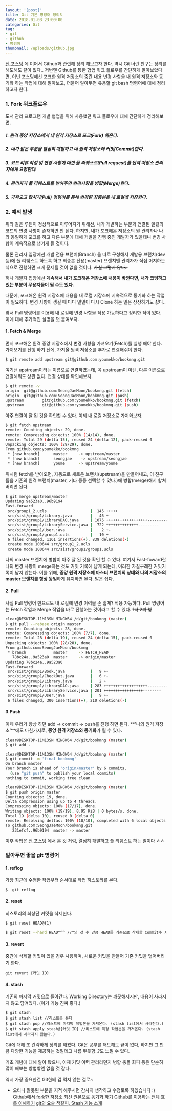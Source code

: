 ```yaml
---
layout: '[post]'
title: Git 기본 명령어 정리3
date: 2018-01-08 23:00:00
categories: Git
tag:
- git
- github
- 명령어
thumbnail: /uploads/github.jpg
---
```


[전 포스팅](https://seongjaemoon.github.io/2017/12/01/gitPrinciple2/) 에 이어서 Github과 관련해 정리 해보고자 한다. 역시 Git 너란 친구는 정리를 해도해도 끝이 없다..  저번엔  Github를 통한 협업 워크 플로우를 간단하게 알아보았다면, 이번 포스팅에선 포크한 원격 저장소의 중간 내용 변경 사항을 내 원격 저장소와 동기화 하는 작업에 대해 알아보고, 더불어 알아두면 유용할 git bash 명령어에 대해 정리하고자 한다.

### 1. Fork 워크플로우
도서 관리 프로그램 개발 협업을 위해 사용했던 워크 플로우에 대해 간단하게 정리해보면,  

##### 1. 원격 중앙 저장소에서 내 원격 저장소로 포크(Fork) 해온다.
##### 2. 내가 맡은 부분을 열심히 개발하고 내 원격 저장소에 커밋(Commit)한다.
##### 3. 코드 리뷰 작성 및 변경 사항에 대한 풀 리퀘스트(Pull request)를 원격 저장소 관리자에게 요청한다.
##### 4. 관리자가 풀 리퀘스트를 받아주면 변경사항을 병합(Merge)한다.
##### 5. 가져오고 합치기(Pull) 명령어를 통해 변경된 최종본을 내 로컬에 저장한다. 

### 2. 예외 발생
위와 같은 루틴이 정상적으로 이루어지기 위해선, 내가 개발하는 부분과 연결된 일련의 코드의 변경 사항이 존재하면 안 된다. 하지만, 내가 포크해온 저장소의 원 관리자나 나와 동일하게 포크를 하고 다른 부분에 대해 개발을 진행 중인 개발자가 있을테니 변경 사항이 계속적으로 생기게 될 것이다. 

물론 관리자 입장에선 개발 전용 브랜치(Branch) 을 따로 구성해서 개발용 브랜치(dev 등)에 풀 리퀘스트 하도록 하고  최종본 전용(master)  브랜치엔 관리자가 직접 머지하는 식으로 진행하면 크게 문제될 것이 없을 것이다. ~~사실 그렇지 않다..~~ 

허나 개발자 입장에선 **계속해서 내가 포크해온 저장소에 내용이 바뀐다면, 내가 코딩하고 있는 부분이 무용지물이 될 수도 있다.** 

때문에, 포크해온 원격 저장소에 내용을 내 로컬 저장소에 지속적으로 동기화 하는 작업이 필요하다. 변경 사항이 생길 때 마다 일일이 다시 Clone 하는 일은 상상하기도 싫다..  

앞서 Pull 명령어를 이용해 내 로컬에 변경 사항을 적용 가능하다고 정리한 적이 있다.  이에 대해 추가적인 설명을 덧 붙여보자. 

#### 1. Fetch & Merge  
먼저 포크해온 원격 중앙 저장소에서 변경 사항을 가져오기(Fetch)를 실행 해야 한다. 가져오기를 진행 하기 전에, 가져올 원격 저장소를 추가로 연결해줘야 한다.
```bash
$ git remote add upstream git@github.com:youmekko/bookmng.git
```
여기선 upstream이라는 이름으로 연결하였는데, 꼭 upstream이 아닌, 다른 이름으로 연결해줘도 상관 없다.  연결 상태를 확인해보자.
```bash
$ git remote -v
origin  git@github.com:SeongJaeMoon/bookmng.git (fetch)
origin  git@github.com:SeongJaeMoon/bookmng.git (push)
upstream        git@github.com:youmekko/bookmng.git (fetch)
upstream        git@github.com:youmekko/bookmng.git (push)

```
아주 연결이 잘 된 것을 확인할 수 있다. 이제 내 로컬 저장소로 가져와보자.
```bash
$ git fetch upstream
remote: Counting objects: 29, done.
remote: Compressing objects: 100% (14/14), done.
remote: Total 29 (delta 15), reused 24 (delta 12), pack-reused 0
Unpacking objects: 100% (29/29), done.
From github.com:youmekko/bookmng
 * [new branch]      master     -> upstream/master
 * [new branch]      seongjae    -> upstream/seongjae
 * [new branch]      youme      -> upstream/youme
```
위처럼 fetch를 받아오면, 자동으로 새로운 브랜치(upstream)을 만들어내고, 이 친구들을 기존의 원격 브랜치(master, 기타 등등 선택할 수 있다.)에 병합(merge)해서 합쳐버리면 된다.
```bash
$ git merge upstream/master
Updating 9a523a0..96b9194
Fast-forward
 src/group1_2.ucls                   |  145 +++++
 src/sist/group1/Library.java        |   46 +-
 src/sist/group1/LibraryDAO.java     | 1075 ++++++++++++++++++-----------------
 src/sist/group1/LibraryService.java |  722 ++++++++++++++---------
 src/sist/group1/User.java           |    2 +-
 src/sist/group1/group1.ucls         |   10 +
 6 files changed, 1161 insertions(+), 839 deletions(-)
 create mode 100644 src/group1_2.ucls
 create mode 100644 src/sist/group1/group1.ucls
```
나의 master 브랜치에 병합이 아주 잘 된 것을 확인 할 수 있다. 여기서 Fast-foward란 나의 변경 사항이 merge하는 것도 커밋 기록에 남게 되는데, 이러한 자질구레한 커밋기록이 남지 않는다. 이를 위해, **중앙 원격 저장소에 마스터 브랜치의 상태와 나의 저장소의 master 브랜치를 항상 동일**하게 유지하면 된다. ~~말은 쉽다.~~

#### 2. Pull
사실 Pull 명령어 만으로도 내 로컬에 변경 이력을 손 쉽게? 적용 가능하다. Pull 명령어는 Fetch 작업과 Merge 작업을 바로 진행하는 것이라고 할 수 있다.  ~~1타 2피 헿~~
```bash
clear@DESKTOP-11M13SN MINGW64 /d/git/bookmng (master)
$ git pull --rebase origin master
remote: Counting objects: 28, done.
remote: Compressing objects: 100% (7/7), done.
remote: Total 28 (delta 19), reused 24 (delta 15), pack-reused 0
Unpacking objects: 100% (28/28), done.
From github.com:SeongJaeMoon/bookmng
 * branch            master     -> FETCH_HEAD
   78bc24a..9a523a0  master     -> origin/master
Updating 78bc24a..9a523a0
Fast-forward
 src/sist/group1/Book.java           |   9 +-
 src/sist/group1/CheckOut.java       |   6 +-
 src/sist/group1/Library.java        |   2 +
 src/sist/group1/LibraryDAO.java     | 283 +++++++++++++++++++-----------------
 src/sist/group1/LibraryService.java | 201 +++++++++++++++++--------
 src/sist/group1/User.java           |   9 +-
 6 files changed, 300 insertions(+), 210 deletions(-)
```
#### 3.Push
이제 우리가 항상 하던  add -> commit -> push를 진행 하면 된다. **'나의 원격 저장소'**에도 마찬가지로, **중앙 원격 저장소와 동기화**가 될 수 있다. 
```bash
clear@DESKTOP-11M13SN MINGW64 /d/git/bookmng (master)
$ git add .

clear@DESKTOP-11M13SN MINGW64 /d/git/bookmng (master)
$ git commit -m 'final bookmng'
On branch master
Your branch is ahead of 'origin/master' by 6 commits.
  (use "git push" to publish your local commits)
nothing to commit, working tree clean

clear@DESKTOP-11M13SN MINGW64 /d/git/bookmng (master)
$ git push origin master
Counting objects: 19, done.
Delta compression using up to 4 threads.
Compressing objects: 100% (17/17), done.
Writing objects: 100% (19/19), 8.95 KiB | 0 bytes/s, done.
Total 19 (delta 10), reused 0 (delta 0)
remote: Resolving deltas: 100% (10/10), completed with 6 local objects.
To github.com:SeongJaeMoon/bookmng.git
   231efcf..96b9194  master -> master
```

이후 작업은 [전 포스팅](https://seongjaemoon.github.io/2017/12/01/gitPrinciple2/) 에서 본 것 처럼, 열심히 개발하고 풀 리퀘스트 하는 일이다 ㅎㅎ

### 알아두면 좋을 git 명령어

#### 1. reflog
가장 최근에 수행한 작업부터 순서대로 작업 히스토리를 본다.
```bash
$  git reflog
```
#### 2. reset
히스토리의 최상단 커밋을 삭제한다.
```bash
$ git reset HEAD@{1}

$ git reset --hard HEAD^^^ //^의 갯 수 만큼 HEAD를 기준으로 삭제할 Commit수 지정
```
#### 3. revert
중간에 삭제할 커밋이 있을 경우 사용하며, 새로운 커밋을 만들어 기존 커밋을 덮어버리기 한다.
```
git revert {커밋 ID}
```
#### 4. stash
기존의 마지막 커밋으로 돌아간다. Working Directory는 깨끗해지지만, 내용이 사라지지 않고 담겨있다. (이거 기능 진짜 좋다.)
```
$ git stash 
$ git stash list //리스트를 본다
$ git stash pop //리스트에 마지막 작업본을 가져온다. (stash list에서 사라진다.)
$ git stash apply stash@{커밋 ID} //리스트에 특정 작업본을 가져온다. (stash list에서 사라지지 않는다.)
```
Git에 대해 또 간략하게 정리를 해봤다.  Git은 공부를 해도해도 끝이 없다, 하지만 그 만큼 다양한 기능을 제공하는 것일테고 나름 뿌듯함..?도 느낄 수 있다. 

기초 개념에 대해 알아 봤으니, 이제 커밋 이력 관리라던지 병합 충돌 회피 등은 단순히 많이 해보는 방법밖엔 없을 것 같다. 

역시 가장 중요한건 Git한테 겁 먹지 않는 걸로~ 

* 오타나 잘못된 부분을 지적 해주시면 감사히 생각하고 수정토록 하겠습니다 :)
[Github에서 fork한 저장소 최신 원본으로 동기화 하기](http://lifove.tistory.com/54)
[Github를 이용하는 전체 흐름 이해하기](https://blog.outsider.ne.kr/866)
[git의 요술 책갈피, Stash 기능 소개](http://wit.nts-corp.com/2014/03/25/1153)
